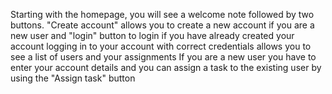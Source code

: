 Starting with the homepage, you will see a welcome note followed by two buttons.
"Create account" allows you to create a new account if you are a new user and "login" button to login if you have already created your account
logging in to your account with correct credentials allows you to see a list of users and your assignments
If you are a new user you have to enter your account details and you can assign a task to the existing user by using the "Assign task" button
